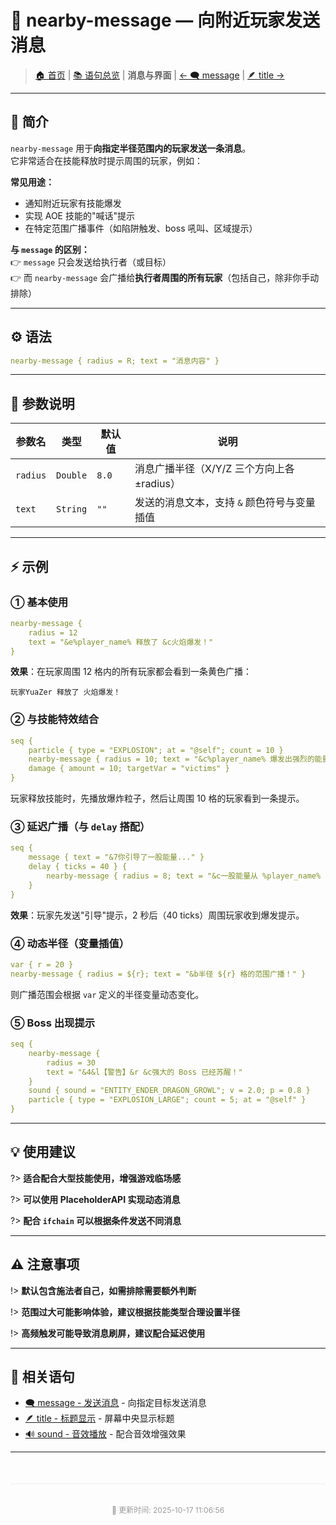 # 📢 nearby-message — 向附近玩家发送消息

> [🏠 首页](/) | [📚 语句总览](index.md) | **消息与界面** | [← 🗨️ message](️message—发送消息语句.md) | [🪶 title →](title—显示标题与副标题.md)

---

## 📖 简介

`nearby-message` 用于**向指定半径范围内的玩家发送一条消息**。  
它非常适合在技能释放时提示周围的玩家，例如：

**常见用途：**
- 通知附近玩家有技能爆发
- 实现 AOE 技能的"喊话"提示
- 在特定范围广播事件（如陷阱触发、boss 吼叫、区域提示）

**与 `message` 的区别：**  
👉 `message` 只会发送给执行者（或目标）  
👉 而 `nearby-message` 会广播给**执行者周围的所有玩家**（包括自己，除非你手动排除）

---

## ⚙️ 语法

```yaml
nearby-message { radius = R; text = "消息内容" }
```

---

## 🔢 参数说明

| 参数名 | 类型 | 默认值 | 说明 |
| --- | --- | --- | --- |
| `radius` | `Double` | `8.0` | 消息广播半径（X/Y/Z 三个方向上各 ±radius） |
| `text` | `String` | `""` | 发送的消息文本，支持 `&` 颜色符号与变量插值 |

---

## ⚡ 示例

### ① 基本使用

```yaml
nearby-message { 
    radius = 12
    text = "&e%player_name% 释放了 &c火焰爆发！"
}
```

**效果**：在玩家周围 12 格内的所有玩家都会看到一条黄色广播：

```
玩家YuaZer 释放了 火焰爆发！
```

### ② 与技能特效结合

```yaml
seq {
    particle { type = "EXPLOSION"; at = "@self"; count = 10 }
    nearby-message { radius = 10; text = "&c%player_name% 爆发出强烈的能量！" }
    damage { amount = 10; targetVar = "victims" }
}
```

玩家释放技能时，先播放爆炸粒子，然后让周围 10 格的玩家看到一条提示。

### ③ 延迟广播（与 `delay` 搭配）

```yaml
seq {
    message { text = "&7你引导了一股能量..." }
    delay { ticks = 40 } {
        nearby-message { radius = 8; text = "&c一股能量从 %player_name% 身上爆发！" }
    }
}
```

**效果**：玩家先发送"引导"提示，2 秒后（40 ticks）周围玩家收到爆发提示。

### ④ 动态半径（变量插值）

```yaml
var { r = 20 }
nearby-message { radius = ${r}; text = "&b半径 ${r} 格的范围广播！" }
```

则广播范围会根据 `var` 定义的半径变量动态变化。

### ⑤ Boss 出现提示

```yaml
seq {
    nearby-message { 
        radius = 30
        text = "&4&l【警告】&r &c强大的 Boss 已经苏醒！"
    }
    sound { sound = "ENTITY_ENDER_DRAGON_GROWL"; v = 2.0; p = 0.8 }
    particle { type = "EXPLOSION_LARGE"; count = 5; at = "@self" }
}
```

---

## 💡 使用建议

?> **适合配合大型技能使用，增强游戏临场感**

?> **可以使用 PlaceholderAPI 实现动态消息**

?> **配合 `ifchain` 可以根据条件发送不同消息**

---

## ⚠️ 注意事项

!> **默认包含施法者自己，如需排除需要额外判断**

!> **范围过大可能影响体验，建议根据技能类型合理设置半径**

!> **高频触发可能导致消息刷屏，建议配合延迟使用**

---

## 🔗 相关语句

- [🗨️ message - 发送消息](️message—发送消息语句.md) - 向指定目标发送消息
- [🪶 title - 标题显示](title—显示标题与副标题.md) - 屏幕中央显示标题
- [🔊 sound - 音效播放](sound—播放音效.md) - 配合音效增强效果

---

<div style="text-align: center; padding: 20px 0; color: #999; font-size: 12px; border-top: 1px solid #eee; margin-top: 50px;">
  <p>📝 更新时间: 2025-10-17 11:06:56</p>
</div>
